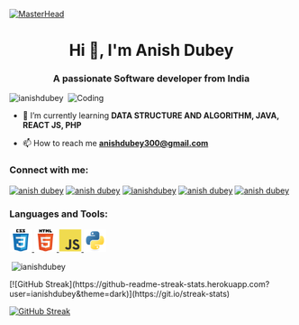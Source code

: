 [![MasterHead](https://1.bp.blogspot.com/-7A4WynwLsMw/XbBpCXG8fHI/AAAAAAAAMt4/uOa1bpLskYgrwGbllhSu2SDj_Mig8SXJQCLcBGAsYHQ/s1600/2000_600px.gif)](https://anishdubey.io)
<h1 align="center">Hi 👋, I'm Anish Dubey</h1>
<h3 align="center">A passionate Software developer from India</h3>
<img align="right" alt="Coding" width="400" src="https://cdn.dribbble.com/users/1162077/screenshots/3848914/programmer.gif">

<p align="left"> <img src="https://komarev.com/ghpvc/?username=ianishdubey&label=Profile%20views&color=0e75b6&style=flat" alt="ianishdubey" /> </p>

- 🌱 I’m currently learning **DATA STRUCTURE AND ALGORITHM, JAVA, REACT JS, PHP**

- 📫 How to reach me **anishdubey300@gmail.com**

<h3 align="left">Connect with me:</h3>
<p align="left">
<a href="https://linkedin.com/in/anish dubey" target="blank"><img align="center" src="https://raw.githubusercontent.com/rahuldkjain/github-profile-readme-generator/master/src/images/icons/Social/linked-in-alt.svg" alt="anish dubey" height="30" width="40" /></a>
<a href="https://stackoverflow.com/users/anish dubey" target="blank"><img align="center" src="https://raw.githubusercontent.com/rahuldkjain/github-profile-readme-generator/master/src/images/icons/Social/stack-overflow.svg" alt="anish dubey" height="30" width="40" /></a>
<a href="https://instagram.com/ianishdubey" target="blank"><img align="center" src="https://raw.githubusercontent.com/rahuldkjain/github-profile-readme-generator/master/src/images/icons/Social/instagram.svg" alt="ianishdubey" height="30" width="40" /></a>
<a href="https://www.hackerrank.com/anish dubey" target="blank"><img align="center" src="https://raw.githubusercontent.com/rahuldkjain/github-profile-readme-generator/master/src/images/icons/Social/hackerrank.svg" alt="anish dubey" height="30" width="40" /></a>
<a href="https://www.hackerearth.com/anish dubey" target="blank"><img align="center" src="https://raw.githubusercontent.com/rahuldkjain/github-profile-readme-generator/master/src/images/icons/Social/hackerearth.svg" alt="anish dubey" height="30" width="40" /></a>
</p>

<h3 align="left">Languages and Tools:</h3>
<p align="left"> <a href="https://www.w3schools.com/css/" target="_blank" rel="noreferrer"> <img src="https://raw.githubusercontent.com/devicons/devicon/master/icons/css3/css3-original-wordmark.svg" alt="css3" width="40" height="40"/> </a> <a href="https://www.w3.org/html/" target="_blank" rel="noreferrer"> <img src="https://raw.githubusercontent.com/devicons/devicon/master/icons/html5/html5-original-wordmark.svg" alt="html5" width="40" height="40"/> </a> <a href="https://developer.mozilla.org/en-US/docs/Web/JavaScript" target="_blank" rel="noreferrer"> <img src="https://raw.githubusercontent.com/devicons/devicon/master/icons/javascript/javascript-original.svg" alt="javascript" width="40" height="40"/> </a> <a href="https://www.python.org" target="_blank" rel="noreferrer"> <img src="https://raw.githubusercontent.com/devicons/devicon/master/icons/python/python-original.svg" alt="python" width="40" height="40"/> </a> </p>

<p>&nbsp;<img align="center" src="https://github-readme-stats.vercel.app/api?username=ianishdubey&show_icons=true&locale=en" alt="ianishdubey" /></p>

<P>[![GitHub Streak](https://github-readme-streak-stats.herokuapp.com?user=ianishdubey&theme=dark)](https://git.io/streak-stats)</P>

[![GitHub Streak](https://streak-stats.demolab.com/?user=ianishdubey)](https://git.io/streak-stats)

